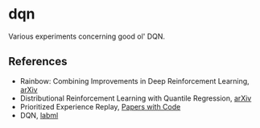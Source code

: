 # dqn

Various experiments concerning good ol' DQN.

## References

- Rainbow: Combining Improvements in Deep Reinforcement Learning, [arXiv](https://arxiv.org/abs/1710.02298)
- Distributional Reinforcement Learning with Quantile Regression, [arXiv](https://arxiv.org/abs/1710.10044)
- Prioritized Experience Replay, [Papers with Code](https://paperswithcode.com/method/prioritized-experience-replay)
- DQN, [labml](https://nn.labml.ai/rl/dqn/index.html)
